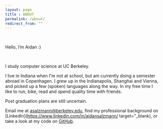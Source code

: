 ```yaml
---
layout: page
title : ABOUT
permalink: /about/
redirect_from: ""
---
```

<br>

Hello, I’m Aidan :)

<br>

I study computer science at UC Berkeley. 


I live in Indiana when I'm not at school, but am currently doing a semester abroad in Copenhagen. I grew up in the Indianapolis, Shanghai and Vienna, and picked up a few (spoken) languages along the way. In my free time I like to run, bike, read and spend quality time with friends. 


Post graduation plans are still uncertain.


Email me at [asalzmann@berkeley.edu](mailto:asalzmann@berkeley.edu), find my professional background on [LinkedIn](https://www.linkedin.com/in/aidansalzmann/ target="_blank), or take a look at my code on [GitHub](http://github.com/asalzmann). 